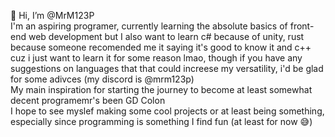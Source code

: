 👋 Hi, I’m @MrM123P<br> 
I'm an aspiring programer, currently learning the absolute basics of front-end web development but I also want to learn c# because of unity, rust because someone recomended me it saying it's good to know it and c++ cuz i just want to learn it for some reason lmao, though if you have any suggestions on languages that that could increese my versatility, i'd be glad for some adivces (my discord is @mrm123p)<br>
My main inspiration for starting the journey to become at least somewhat decent programemr's been GD Colon<br>
I hope to see myslef making some cool projects or at least being something, especially since programming is something I find fun (at least for now 😅)<br>


<!---
MrM123P/MrM123P is a ✨ special ✨ repository because its `README.md` (this file) appears on your GitHub profile.
You can click the Preview link to take a look at your changes.
--->
